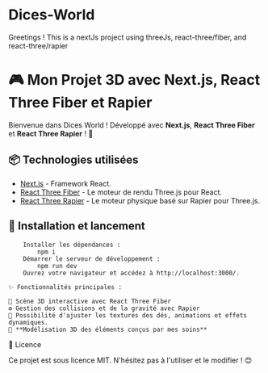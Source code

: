 # Dices-World

Greetings !
This is a nextJs project using threeJs, react-three/fiber, and react-three/rapier
# 🎮 Mon Projet 3D avec Next.js, React Three Fiber et Rapier

Bienvenue dans Dices World ! Développé avec **Next.js**, **React Three Fiber** et **React Three Rapier** ! 🚀  

## 📦 Technologies utilisées  

- [Next.js](https://nextjs.org/) - Framework React.  
- [React Three Fiber](https://github.com/pmndrs/react-three-fiber) - Le moteur de rendu Three.js pour React.  
- [React Three Rapier](https://github.com/pmndrs/react-three-rapier) - Le moteur physique basé sur Rapier pour Three.js.  

## 🚀 Installation et lancement  
        Installer les dépendances :
            npm i
        Démarrer le serveur de développement :
            npm run dev
        Ouvrez votre navigateur et accédez à http://localhost:3000/.

    ✨ Fonctionnalités principales :

    📡 Scène 3D interactive avec React Three Fiber
    ⚙️ Gestion des collisions et de la gravité avec Rapier
    🔄 Possibilité d'ajuster les textures des dés, animations et effets dynamiques.
    🎨 **Modélisation 3D des éléments conçus par mes soins**  

📜 Licence

Ce projet est sous licence MIT. N'hésitez pas à l'utiliser et le modifier ! 😊
